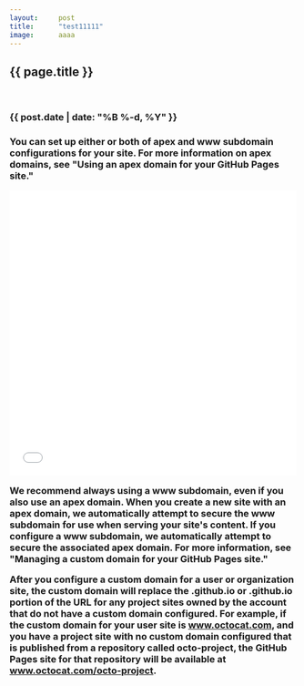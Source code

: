 ```yaml
---
layout:     post
title:      "test11111"
image:      aaaa
---
```


<h2>{{ page.title }}</h2>
<br>
<h3>{{ post.date | date: "%B %-d, %Y" }}<h3>

You can set up either or both of apex and www subdomain configurations for your site. For more information on apex domains, see "Using an apex domain for your GitHub Pages site."

<iframe id="videoFrame" src="//player.bilibili.com/player.html?aid=77156864&bvid=BV14J411X7uc&cid=131971626&page=1&danmaku=0&high_quality=1" allowfullscreen="yes" width="100%" height="500" scrolling="no" frameborder="0" ></iframe>

We recommend always using a www subdomain, even if you also use an apex domain. When you create a new site with an apex domain, we automatically attempt to secure the www subdomain for use when serving your site's content. If you configure a www subdomain, we automatically attempt to secure the associated apex domain. For more information, see "Managing a custom domain for your GitHub Pages site."

After you configure a custom domain for a user or organization site, the custom domain will replace the <user>.github.io or <organization>.github.io portion of the URL for any project sites owned by the account that do not have a custom domain configured. For example, if the custom domain for your user site is www.octocat.com, and you have a project site with no custom domain configured that is published from a repository called octo-project, the GitHub Pages site for that repository will be available at www.octocat.com/octo-project.